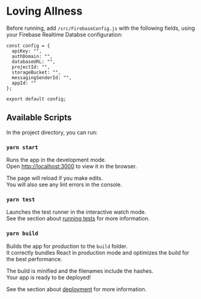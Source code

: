 # Loving Allness

Before running, add `/src/FirebaseConfig.js` with the following fields, using your Firebase Realtime Databse configuration:

```
const config = {
  apiKey: "",
  authDomain: "",
  databaseURL: "",
  projectId: "",
  storageBucket: "",
  messagingSenderId: "",
  appId: ""
};

export default config;
```

## Available Scripts

In the project directory, you can run:

### `yarn start`

Runs the app in the development mode.<br />
Open [http://localhost:3000](http://localhost:3000) to view it in the browser.

The page will reload if you make edits.<br />
You will also see any lint errors in the console.

### `yarn test`

Launches the test runner in the interactive watch mode.<br />
See the section about [running tests](https://facebook.github.io/create-react-app/docs/running-tests) for more information.

### `yarn build`

Builds the app for production to the `build` folder.<br />
It correctly bundles React in production mode and optimizes the build for the best performance.

The build is minified and the filenames include the hashes.<br />
Your app is ready to be deployed!

See the section about [deployment](https://facebook.github.io/create-react-app/docs/deployment) for more information.